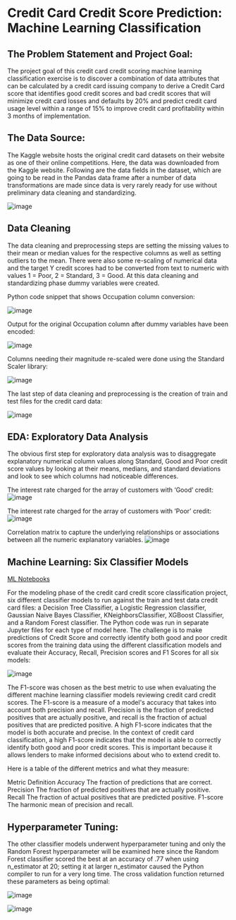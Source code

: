 # Credit Card Credit Score Prediction: Machine Learning Classification
## The Problem Statement and Project Goal:
The project goal of this credit card credit scoring machine learning classification exercise is to discover a combination of data attributes that can be calculated by a credit card issuing company to derive  a Credit Card score that identifies good credit scores and bad credit scores that will minimize credit card losses and defaults by 20% and predict credit card usage level within a range of 15% to improve credit card profitability within 3 months of implementation.
## The Data Source:
The Kaggle website hosts the original credit card datasets on their website as one of their online competitions. Here, the data was downloaded from the Kaggle website. Following are the data fields in the dataset, which are going to be read in the Pandas data frame after a number of data transformations are made since data is very rarely ready for use without preliminary data cleaning and standardizing. 

![image](https://github.com/dataminer817/Springboard/assets/44590198/93c8e260-3263-4f80-953f-e1cd90778b89)

## Data Cleaning
The data cleaning and preprocessing steps are setting the missing values to their mean or median values for the respective columns as well as setting outliers to the mean. There were also some re-scaling of numerical data and the target Y credit scores had to be converted from text to numeric with values 1 = Poor, 2 = Standard, 3 = Good.   At this data cleaning and standardizing phase dummy variables were created.

Python code snippet that shows Occupation column conversion:

![image](https://github.com/dataminer817/Springboard/assets/44590198/9bfd2a2f-9a99-4bd1-875b-95a7156482cd)
 
 
Output for the original Occupation column after dummy variables have been encoded:
 
 ![image](https://github.com/dataminer817/Springboard/assets/44590198/916f0252-486a-4770-a094-31a230c16923)
 

Columns needing their magnitude re-scaled were done using the Standard Scaler library:

![image](https://github.com/dataminer817/Springboard/assets/44590198/f4882f92-8741-427f-a5a4-15aa476b6a77)

 
The last step of data cleaning and preprocessing is the creation of train and test files for the credit card data:

![image](https://github.com/dataminer817/Springboard/assets/44590198/7e0d96e2-3bf7-4e9f-86b3-5653fa5874bd)


## EDA: Exploratory Data Analysis

The obvious first step for exploratory data analysis was to disaggregate explanatory numerical column values along Standard, Good and Poor credit score values by looking at their means, medians, and standard deviations and look to see which columns had noticeable differences.

The interest rate charged for the array of customers with ‘Good’ credit: 
![image](https://github.com/dataminer817/Springboard/assets/44590198/b3e00a6c-dff7-422b-a7a7-deb805a471bb)

The interest rate charged for the array of customers with ‘Poor’ credit:
![image](https://github.com/dataminer817/Springboard/assets/44590198/a8ad291f-f1b6-456e-96f6-23e74670df75)


Correlation matrix to capture the underlying relationships or associations between all the numeric explanatory variables. 
![image](https://github.com/dataminer817/Springboard/assets/44590198/f31a4403-c42f-4133-8f8d-912118f1e981)



##  Machine Learning: Six Classifier Models
[ML Notebooks](https://github.com/dataminer817/Springboard/tree/main/Unit_26/Unit_26.3_Modeling/)

For the modeling phase of the credit card credit score classification project, six different classifier models to run against the train and test data credit card files:  a Decision Tree Classifier, a Logistic Regression classifier, Gaussian Naive Bayes Classifier, KNeighborsClassifier, XGBoost Classifier, and a Random Forest classifier.  The Python code was run in separate Jupyter files for each type of model here.
The challenge is to make predictions of Credit Score and correctly identify both good and poor credit scores from the training data using the different classification models and evaluate their Accuracy, Recall, Precision scores and F1 Scores for all six models:

![image](https://github.com/dataminer817/Springboard/assets/44590198/a332a48a-14bd-40db-8945-c29dfd55103e)

The F1-score was chosen as the best metric to use when evaluating the different machine learning classifier models reviewing credit card credit scores. The F1-score is a measure of a model's accuracy that takes into account both precision and recall. Precision is the fraction of predicted positives that are actually positive, and recall is the fraction of actual positives that are predicted positive. A high F1-score indicates that the model is both accurate and precise.
In the context of credit card classification, a high F1-score indicates that the model is able to correctly identify both good and poor credit scores. This is important because it allows lenders to make informed decisions about who to extend credit to.

Here is a table of the different metrics and what they measure:

Metric	Definition
Accuracy	The fraction of predictions that are correct.
Precision	The fraction of predicted positives that are actually positive.
Recall	The fraction of actual positives that are predicted positive.
F1-score	The harmonic mean of precision and recall.


## Hyperparameter Tuning:  

The other classifier models underwent hyperparameter tuning and only the Random Forest hyperparameter will be examined here since the Random Forest classifier scored the best at an accuracy of .77 when using n_estimator at 20; setting it at larger n_estimator caused the Python compiler to run for a very long time.  The cross validation function returned these parameters as being optimal:

![image](https://github.com/dataminer817/Springboard/assets/44590198/d6ea7502-6eeb-4fa1-b0fb-dcaaa829bf37)

![image](https://github.com/dataminer817/Springboard/assets/44590198/ddc715bc-ea81-4b22-b6de-39310085f37f)






